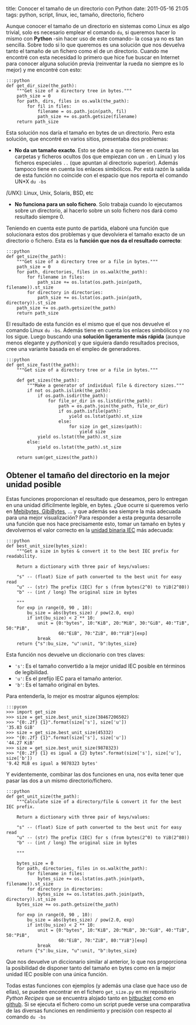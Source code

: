 title: Conocer el tamaño de un directorio con Python
date: 2011-05-16 21:05
tags: python, script, linux, iec, tamaño, directorio, fichero


Aunque conocer el tamaño de un directorio en sistemas como Linux es algo 
trivial, solo es necesario emplear el comando `du`, si queremos hacer lo mismo 
con **Python** -sin hacer uso de este comando- la cosa ya no es tan sencilla. 
Sobre todo si lo que queremos es una solución que nos devuelva tanto el tamaño 
de un fichero como el de un directorio. Cuando me encontré con esta necesidad lo 
primero que hice fue buscar en Internet para conocer alguna solución previa 
(reinventar la rueda no siempre es lo mejor) y me encontré con esto:

    :::python
    def get_dir_size(the_path):
        """Get size of a directory tree in bytes."""
        path_size = 0
        for path, dirs, files in os.walk(the_path):
            for fil in files:
                filename = os.path.join(path, fil)
                path_size += os.path.getsize(filename)
        return path_size


Esta solución nos daría el tamaño en bytes de un directorio. Pero esta solución,
 que encontré en varios sitios, presentaba dos problemas:

* **No da un tamaño exacto**. Esto se debe a que no tiene en cuenta las carpetas 
y ficheros ocultos (los que empiezan con un `.` en Linux) y los ficheros 
especiales `..` (que apuntan al directorio superior). Además tampoco tiene en 
cuenta los enlaces simbólicos. Por está razón la salida de esta función no 
coincide con el espacio que nos reporta el comando UN*X `du -bs`

*[UN*X]: Linux, Unix, Solaris, BSD, etc
    

* **No funciona para un solo fichero**. Solo trabaja cuando lo ejecutamos sobre 
un directorio, al hacerlo sobre un solo fichero nos dará como resultado siempre 0.

Teniendo en cuenta este punto de partida, elaboré una función que solucionara 
estos dos problemas y que devolviera el tamaño exacto de un directorio o 
fichero. Esta es la **función que nos da el resultado correcto**:

    :::python
    def get_size(the_path):
        """Get size of a directory tree or a file in bytes."""
        path_size = 0
        for path, directories, files in os.walk(the_path):
            for filename in files:
                path_size += os.lstat(os.path.join(path, filename)).st_size
            for directory in directories:
                path_size += os.lstat(os.path.join(path, directory)).st_size
        path_size += os.path.getsize(the_path)
        return path_size


El resultado de esta función es el mismo que el que nos devuelve el comando 
Linux `du -bs`. Además tiene en cuenta los enlaces simbólicos y no los sigue. 
Luego buscando una **solución ligeramente más rápida** (aunque menos elegante y 
*pythonica*) y que siguiera dando resultados precisos, cree una variante basada 
en el empleo de generadores. 

    :::python
    def get_size_fast(the_path):
        """Get size of a directory tree or a file in bytes."""

        def get_sizes(the_path):
            """Make a generator of individual file & directory sizes."""
            if not os.path.islink(the_path):
                if os.path.isdir(the_path):
                    for file_or_dir in os.listdir(the_path):
                        path = os.path.join(the_path, file_or_dir)
                        if os.path.isfile(path):
                            yield os.lstat(path).st_size
                        else:
                            for size in get_sizes(path):
                                yield size
                yield os.lstat(the_path).st_size
            else:
                yield os.lstat(the_path).st_size

        return sum(get_sizes(the_path))


## Obtener el tamaño del directorio en la mejor unidad posible ##

Estas funciones proporcionan el resultado que deseamos, pero lo entregan en una 
unidad difícilmente legible, en bytes. ¿Que ocurre si queremos verlo en 
[Mebibytes, GibiBytes][0], ... y que además sea siempre la más adecuada para una 
mejor visualización? Para responder a esta pregunta desarrolle una función que 
nos hace precisamente esto, tomar un tamaño en bytes y devolvernos el valor 
correcto en la [unidad binaria IEC][1] más adecuada:

  [0]: http://es.wikipedia.org/wiki/Prefijo_binario
  [1]: http://physics.nist.gov/cuu/Units/binary.html

    :::python
    def best_unit_size(bytes_size):
        """Get a size in bytes & convert it to the best IEC prefix for readability.

        Return a dictionary with three pair of keys/values:

        "s" -- (float) Size of path converted to the best unit for easy read
        "u" -- (str) The prefix (IEC) for s (from bytes(2^0) to YiB(2^80))
        "b" -- (int / long) The original size in bytes

        """
        for exp in range(0, 90 , 10):
            bu_size = abs(bytes_size) / pow(2.0, exp)
            if int(bu_size) < 2 ** 10:
                unit = {0:"bytes", 10:"KiB", 20:"MiB", 30:"GiB", 40:"TiB", 50:"PiB",
                        60:"EiB", 70:"ZiB", 80:"YiB"}[exp]
                break
        return {"s":bu_size, "u":unit, "b":bytes_size}


Esta función nos devuelve un diccionario con tres claves:

* `'s'`: Es el tamaño convertido a la mejor unidad IEC posible en términos de 
legibilidad.
* `'u'`: Es el prefijo IEC para el tamaño anterior.
* `'b'`: Es el tamaño original en bytes.

Para entenderla, lo mejor es mostrar algunos ejemplos:

    :::pycon
    >>> import get_size
    >>> size = get_size.best_unit_size(38467206502)
    >>> "{0:.2f} {1}".format(size['s'], size['u'])
    '35.83 GiB'
    >>> size = get_size.best_unit_size(45332)
    >>> "{0:.2f} {1}".format(size['s'], size['u'])
    '44.27 KiB'
    >>> size = get_size.best_unit_size(9878323)
    >>> "{0:.2f} {1} es igual a {2} bytes".format(size['s'], size['u'], size['b'])
    '9.42 MiB es igual a 9878323 bytes'


Y evidentemente, combinar las dos funciones en una, nos evita tener que pasar 
las dos a un mismo directorio/fichero. 

    :::python
    def get_unit_size(the_path):
        """Calculate size of a directory/file & convert it for the best IEC prefix.

        Return a dictionary with three pair of keys/values:

        "s" -- (float) Size of path converted to the best unit for easy read
        "u" -- (str) The prefix (IEC) for s (from bytes(2^0) to YiB(2^80))
        "b" -- (int / long) The original size in bytes

        """

        bytes_size = 0
        for path, directories, files in os.walk(the_path):
            for filename in files:
                bytes_size += os.lstat(os.path.join(path, filename)).st_size
            for directory in directories:
                bytes_size += os.lstat(os.path.join(path, directory)).st_size
        bytes_size += os.path.getsize(the_path)

        for exp in range(0, 90 , 10):
            bu_size = abs(bytes_size) / pow(2.0, exp)
            if int(bu_size) < 2 ** 10:
                unit = {0:"bytes", 10:"KiB", 20:"MiB", 30:"GiB", 40:"TiB", 50:"PiB",
                        60:"EiB", 70:"ZiB", 80:"YiB"}[exp]
                break
        return {"s":bu_size, "u":unit, "b":bytes_size}


Que nos devuelve un diccionario similar al anterior, lo que nos proporciona la 
posibilidad de disponer tanto del tamaño en bytes como en la mejor unidad IEC 
posible con una única función. 

Todas estas funciones con ejemplos (y además una clase que hace uso de ellas), 
se pueden encontrar en el fichero `get_size.py` en mi repositorio
*Python Recipes* que se encuentra alojado tanto en [bitbucket][bb] como en 
[github][gh]. Si se ejecuta el fichero como un script puede verse una comparativa
de las diversas funciones en rendimiento y precisión con respecto al comando `du -bs`

   [bb]: https://bitbucket.org/joedicastro/python-recipes
   [gh]: http://github.com/joedicastro/python-recipes
